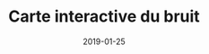 ---
layout: default
date: 2019-01-25
category: presse
img: 	
title: "Carte interactive du bruit"
description: "La métropole Marseille Provence publie sur son site web la carte interactive du bruit. Consultez cette carte pour connaitre votre exposition au bruit en décibel."
linkdoc: 
nextdate:
tags: lutte-contre-le-bruit
doclink: "http://carto.marseille-provence.fr/geowebMPM/portal.do"
---
